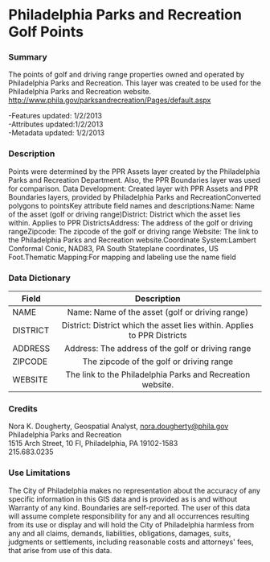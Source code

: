 # Philadelphia Parks and Recreation Golf Points

### Summary  

The points of golf and driving range properties owned and operated by Philadelphia Parks and Recreation. This layer was created to be used for the Philadelphia Parks and Recreation website. http://www.phila.gov/parksandrecreation/Pages/default.aspx  
  
-Features updated: 1/2/2013  
-Attributes updated:1/2/2013  
-Metadata updated: 1/2/2013

### Description  

Points were determined by the PPR Assets layer created by the Philadelphia Parks and Recreation Department. Also, the PPR Boundaries layer was used for comparison. Data Development: Created layer with PPR Assets and PPR Boundaries layers, provided by Philadelphia Parks and RecreationConverted polygons to pointsKey attribute field names and descriptions:Name: Name of the asset (golf or driving range)District: District which the asset lies within. Applies to PPR DistrictsAddress: The address of the golf or driving rangeZipcode: The zipcode of the golf or driving range Website: The link to the Philadelphia Parks and Recreation website.Coordinate System:Lambert Conformal Conic, NAD83, PA South Stateplane coordinates, US Foot.Thematic Mapping:For mapping and labeling use the name field  

### Data Dictionary

| Field | Description  
| ----- | :----------:  
| NAME | Name: Name of the asset (golf or driving range) 
| DISTRICT | District: District which the asset lies within. Applies to PPR Districts 
| ADDRESS | Address: The address of the golf or driving range 
| ZIPCODE | The zipcode of the golf or driving range  
| WEBSITE | The link to the Philadelphia Parks and Recreation website. 


### Credits  

Nora K. Dougherty, Geospatial Analyst, nora.dougherty@phila.gov
Philadelphia Parks and Recreation  
1515 Arch Street, 10 Fl, Philadelphia, PA  19102-1583  
215.683.0235 

### Use Limitations  

The City of Philadelphia makes no representation about the accuracy of any specific information in this GIS data and is provided as is and without Warranty of any kind. Boundaries are self-reported. The user of this data will assume complete responsibility for any and all occurrences resulting from its use or display and will hold the City of Philadelphia harmless from any and all claims, demands, liabilities, obligations, damages, suits, judgments or settlements, including reasonable costs and attorneys' fees, that arise from use of this data.